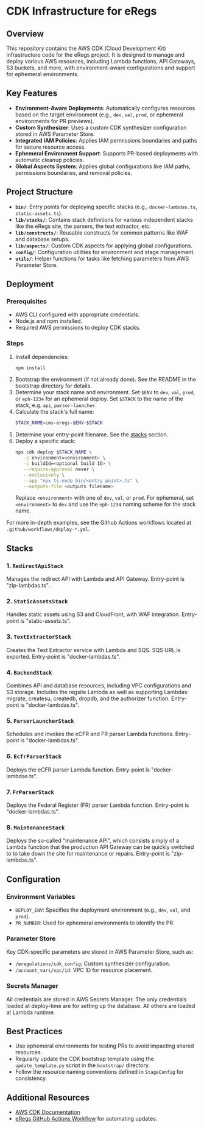 # CDK Infrastructure for eRegs

## Overview
This repository contains the AWS CDK (Cloud Development Kit) infrastructure code for the eRegs project. It is designed to manage and deploy various AWS resources, including Lambda functions, API Gateways, S3 buckets, and more, with environment-aware configurations and support for ephemeral environments.

## Key Features
- **Environment-Aware Deployments**: Automatically configures resources based on the target environment (e.g., `dev`, `val`, `prod`, or ephemeral environments for PR previews).
- **Custom Synthesizer**: Uses a custom CDK synthesizer configuration stored in AWS Parameter Store.
- **Integrated IAM Policies**: Applies IAM permissions boundaries and paths for secure resource access.
- **Ephemeral Environment Support**: Supports PR-based deployments with automatic cleanup policies.
- **Global Aspects System**: Applies global configurations like IAM paths, permissions boundaries, and removal policies.

## Project Structure
- **`bin/`**: Entry points for deploying specific stacks (e.g., `docker-lambdas.ts`, `static-assets.ts`).
- **`lib/stacks/`**: Contains stack definitions for various independent stacks like the eRegs site, the parsers, the text extractor, etc.
- **`lib/constructs/`**: Reusable constructs for common patterns like WAF and database setups.
- **`lib/aspects/`**: Custom CDK aspects for applying global configurations.
- **`config/`**: Configuration utilities for environment and stage management.
- **`utils/`**: Helper functions for tasks like fetching parameters from AWS Parameter Store.

## Deployment
### Prerequisites
- AWS CLI configured with appropriate credentials.
- Node.js and npm installed.
- Required AWS permissions to deploy CDK stacks.

### Steps
1. Install dependencies:
   ```bash
   npm install
   ```
2. Bootstrap the environment (if not already done). See the README in the bootstrap directory for details.
3. Determine your stack name and environment. Set `$ENV` to `dev`, `val`, `prod`, or `eph-1234` for an ephemeral deploy. Set `$STACK` to the name of the stack, e.g. `api`, `parser-launcher`.
4. Calculate the stack's full name:
   ```bash
   STACK_NAME=cms-eregs-$ENV-$STACK
   ```
5. Determine your entry-point filename. See the [stacks](#stacks) section.
6. Deploy a specific stack:
   ```bash
   npx cdk deploy $STACK_NAME \
      -c environment=<environment> \
      -c buildId=<optional build ID> \
      --require-approval never \
      --exclusively \
      --app "npx ts-node bin/<entry point>.ts" \
      --outputs-file <outputs filename>
   ```
   Replace `<environment>` with one of `dev`, `val`, or `prod`. For ephemeral, set `<environment>` to `dev` and use the `eph-1234` naming scheme for the stack name.

For more in-depth examples, see the Github Actions workflows located at `.github/workflows/deploy-*.yml`.

## Stacks
### 1. `RedirectApiStack`
Manages the redirect API with Lambda and API Gateway. Entry-point is "zip-lambdas.ts".

### 2. `StaticAssetsStack`
Handles static assets using S3 and CloudFront, with WAF integration. Entry-point is "static-assets.ts".

### 3. `TextExtractorStack`
Creates the Text Extractor service with Lambda and SQS. SQS URL is exported. Entry-point is "docker-lambdas.ts".

### 4. `BackendStack`
Combines API and database resources, including VPC configurations and S3 storage. Includes the regsite Lambda as well as supporting Lambdas: migrate, createsu, createdb, dropdb, and the authorizer function. Entry-point is "docker-lambdas.ts".

### 5. `ParserLauncherStack`
Schedules and invokes the eCFR and FR parser Lambda functions. Entry-point is "docker-lambdas.ts".

### 6. `EcfrParserStack`
Deploys the eCFR parser Lambda function. Entry-point is "docker-lambdas.ts".

### 7. `FrParserStack`
Deploys the Federal Register (FR) parser Lambda function. Entry-point is "docker-lambdas.ts".

### 8. `MaintenanceStack`
Deploys the so-called "maintenance API", which consists simply of a Lambda function that the production API Gateway can be quickly switched to to take down the site for maintenance or repairs. Entry-point is "zip-lambdas.ts".

## Configuration
### Environment Variables
- `DEPLOY_ENV`: Specifies the deployment environment (e.g., `dev`, `val`, and `prod`).
- `PR_NUMBER`: Used for ephemeral environments to identify the PR.

### Parameter Store
Key CDK-specific parameters are stored in AWS Parameter Store, such as:
- `/eregulations/cdk_config`: Custom synthesizer configuration.
- `/account_vars/vpc/id`: VPC ID for resource placement.

### Secrets Manager
All credentials are stored in AWS Secrets Manager. The only credentials loaded at deploy-time are for setting up the database. All others are loaded at Lambda runtime.

## Best Practices
- Use ephemeral environments for testing PRs to avoid impacting shared resources.
- Regularly update the CDK bootstrap template using the `update_template.py` script in the `bootstrap/` directory.
- Follow the resource naming conventions defined in `StageConfig` for consistency.

## Additional Resources
- [AWS CDK Documentation](https://docs.aws.amazon.com/cdk/latest/guide/home.html)
- [eRegs GitHub Actions Workflow](.github/workflows/update-cdk-bootstrap.yml) for automating updates.
